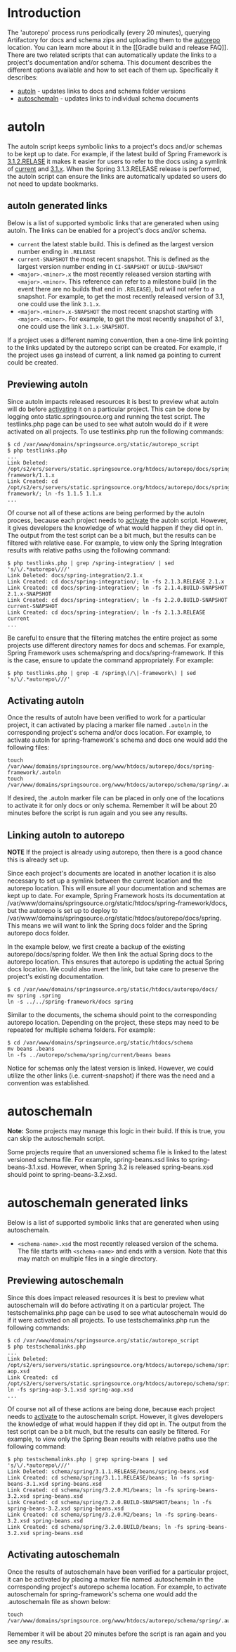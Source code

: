 # Introduction
The  'autorepo' process runs periodically (every 20 minutes), querying Artifactory for docs and schema zips and uploading them to the [autorepo](http://static.springsource.org/autorepo/) location. You can learn more about it in the [[Gradle build and release FAQ]]. There are two related scripts that can automatically update the links to a project's documentation and/or schema. This document describes the different options available and how to set each of them up. Specifically it describes:

* [autoln](autorepo-version-updating#autoln) - updates links to docs and schema folder versions
* [autoschemaln](autorepo-version-updating#autoschemaln) - updates links to individual schema documents

# autoln
The autoln script keeps symbolic links to a project's docs and/or schemas to be kept up to date. For example, if the latest build of Spring Framework is [3.1.2.RELASE](http://static.springsource.org/spring-framework/docs/3.1.2.RELEASE/) it makes it easier for users to refer to the docs using a symlink of [current](http://static.springsource.org/spring-framework/docs/current/) and [3.1.x](http://static.springsource.org/spring-framework/docs/3.1.x/). When the Spring 3.1.3.RELEASE release is performed, the autoln script can ensure the links are automatically updated so users do not need to update bookmarks.

## autoln generated links
Below is a list of supported symbolic links that are generated when using autoln. The links can be enabled for a project's docs and/or schema.

* `current` the latest stable build. This is defined as the largest version number ending in `.RELEASE`
* `current-SNAPSHOT` the most recent snapshot. This is defined as the largest version number ending in `CI-SNAPSHOT` or `BUILD-SNAPSHOT`
* `<major>.<minor>.x` the most recently released version starting with `<major>.<minor>`. This reference can refer to a milestone build (in the event there are no builds that end in `.RELEASE`), but will not refer to a snapshot. For example, to get the most recently released version of 3.1, one could use the link `3.1.x`.
* `<major>.<minor>.x-SNAPSHOT` the most recent snapshot starting with `<major>.<minor>`. For example, to get the most recently snapshot of 3.1, one could use the link `3.1.x-SNAPSHOT`.

If a project uses a different naming convention, then a one-time link pointing to the links updated by the autorepo script can be created. For example, if the project uses ga instead of current, a link named ga pointing to current could be created.

## Previewing autoln

Since autoln impacts released resources it is best to preview what autoln will do before [activating](autorepo-version-updating#Activating-autoln) it on a particular project. This can be done by logging onto static.springsource.org and running the test script. The testlinks.php page can be used to see what autoln would do if it were activated on all projects. To use testlinks.php run the following commands:

<pre><code>$ cd /var/www/domains/springsource.org/static/autorepo_script
$ php testlinks.php
...
Link Deleted: /opt/s2/ers/servers/static.springsource.org/htdocs/autorepo/docs/spring-framework/1.1.x
Link Created: cd /opt/s2/ers/servers/static.springsource.org/htdocs/autorepo/docs/spring-framework/; ln -fs 1.1.5 1.1.x
...
</code></pre>

Of course not all of these actions are being performed by the autoln process, because each project needs to [activate](autorepo-version-updating#Activating-autoln) the autoln script. However, it gives developers the knowledge of what would happen if they did opt in. The output from the test script can be a bit much, but the results can be filtered with relative ease. For example, to view only the Spring Integration results with relative paths using the following command:

<pre><code>$ php testlinks.php | grep /spring-integration/ | sed 's/\/.*autorepo\///'
Link Deleted: docs/spring-integration/2.1.x
Link Created: cd docs/spring-integration/; ln -fs 2.1.3.RELEASE 2.1.x
Link Created: cd docs/spring-integration/; ln -fs 2.1.4.BUILD-SNAPSHOT 2.1.x-SNAPSHOT
Link Created: cd docs/spring-integration/; ln -fs 2.2.0.BUILD-SNAPSHOT current-SNAPSHOT
Link Created: cd docs/spring-integration/; ln -fs 2.1.3.RELEASE current
...
</code></pre>

Be careful to ensure that the filtering matches the entire project as some projects use different directory names for docs and schemas. For example, Spring Framework uses schema/spring and docs/spring-framework. If this is the case, ensure to update the command appropriately. For example:

<pre><code>$ php testlinks.php | grep -E /spring\(/\|-framework\) | sed 's/\/.*autorepo\///'</code></pre>

## Activating autoln

Once the results of autoln have been verified to work for a particular project, it can activated by placing a marker file named `.autoln` in the corresponding project's schema and/or docs location. For example, to activate autoln for spring-framework's schema and docs one would add the following files:

<pre><code>touch /var/www/domains/springsource.org/www/htdocs/autorepo/docs/spring-framework/.autoln
touch /var/www/domains/springsource.org/www/htdocs/autorepo/schema/spring/.autoln</code></pre>

If desired, the .autoln marker file can be placed in only one of the locations to activate it for only docs or only schema. Remember it will be about 20 minutes before the script is run again and you see any results.

## Linking autoln to autorepo

**NOTE** If the project is already using autorepo, then there is a good chance this is already set up.

Since each project's documents are located in another location it is also necessary to set up a symlink between the current location and the autorepo location. This will ensure all your documentation and schemas are kept up to date. For example, Spring Framework hosts its documentation at /var/www/domains/springsource.org/static/htdocs/spring-framework/docs, but the autorepo is set up to deploy to /var/www/domains/springsource.org/static/htdocs/autorepo/docs/spring. This means we will want to link the Spring docs folder and the Spring autorepo docs folder. 

In the example below, we first create a backup of the existing autorepo/docs/spring folder. We then link the actual Spring docs to the autorepo location. This ensures that autorepo is updating the actual Spring docs location. We could also invert the link, but take care to preserve the project's existing documentation.

<pre><code>$ cd /var/www/domains/springsource.org/static/htdocs/autorepo/docs/
mv spring .spring
ln -s ../../spring-framework/docs spring</code></pre>

Similar to the documents, the schema should point to the corresponding autorepo location. Depending on the project, these steps may need to be repeated for multiple schema folders. For example:

<pre><code>$ cd /var/www/domains/springsource.org/static/htdocs/schema
mv beans .beans
ln -fs ../autorepo/schema/spring/current/beans beans</code></pre>

Notice for schemas only the latest version is linked. However, we could utilize the other links (i.e. current-snapshot) if there was the need and a convention was established.

# autoschemaln

**Note:** Some projects may manage this logic in their build. If this is true, you can skip the autoschemaln script.

Some projects require that an unversioned schema file is linked to the latest versioned schema file. For example, spring-beans.xsd links to spring-beans-3.1.xsd. However, when Spring 3.2 is released spring-beans.xsd should point to spring-beans-3.2.xsd. 

# autoschemaln generated links

Below is a list of supported symbolic links that are generated when using autoschemaln.

* `<schema-name>.xsd` the most recently released version of the schema. The file starts with `<schema-name>` and ends with a version. Note that this may match on multiple files in a single directory.

## Previewing autoschemaln

Since this does impact released resources it is best to preview what autoschemaln will do before activating it on a particular project. The testschemalinks.php page can be used to see what autoschemaln would do if it were activated on all projects. To use testschemalinks.php run the following commands:

<pre><code>$ cd /var/www/domains/springsource.org/static/autorepo_script
$ php testschemalinks.php
...
Link Deleted: /opt/s2/ers/servers/static.springsource.org/htdocs/autorepo/schema/spring/3.1.1.RELEASE/aop/spring-aop.xsd
Link Created: cd /opt/s2/ers/servers/static.springsource.org/htdocs/autorepo/schema/spring/3.1.1.RELEASE/aop; ln -fs spring-aop-3.1.xsd spring-aop.xsd
...
</code></pre>

Of course not all of these actions are being done, because each project needs to [activate](autorepo-version-updating#Activating-autoschemaln) to the autoschemaln script. However, it gives developers the knowledge of what would happen if they did opt in. The output from the test script can be a bit much, but the results can easily be filtered. For example, to view only the Spring Bean results with relative paths use the following command:

<pre><code>$ php testschemalinks.php | grep spring-beans | sed 's/\/.*autorepo\///'
Link Deleted: schema/spring/3.1.1.RELEASE/beans/spring-beans.xsd
Link Created: cd schema/spring/3.1.1.RELEASE/beans; ln -fs spring-beans-3.1.xsd spring-beans.xsd
Link Created: cd schema/spring/3.2.0.M1/beans; ln -fs spring-beans-3.2.xsd spring-beans.xsd
Link Created: cd schema/spring/3.2.0.BUILD-SNAPSHOT/beans; ln -fs spring-beans-3.2.xsd spring-beans.xsd
Link Created: cd schema/spring/3.2.0.M2/beans; ln -fs spring-beans-3.2.xsd spring-beans.xsd
Link Created: cd schema/spring/3.2.0.BUILD/beans; ln -fs spring-beans-3.2.xsd spring-beans.xsd</code></pre>

## Activating autoschemaln

Once the results of autoschemaln have been verified for a particular project, it can be activated by placing a marker file named .autoschemaln in the corresponding project's autorepo schema location. For example, to activate autoschemaln for spring-framework's schema one would add the .autoschemaln file as shown below:

<pre><code>touch /var/www/domains/springsource.org/www/htdocs/autorepo/schema/spring/.autoschemaln</code></pre>

Remember it will be about 20 minutes before the script is ran again and you see any results.